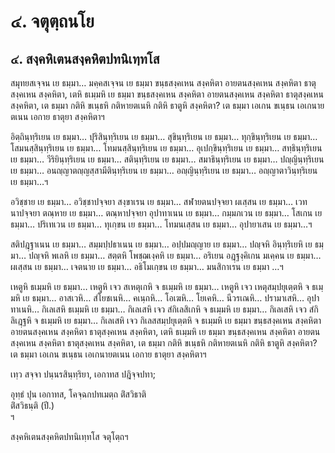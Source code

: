 <h1>๔. จตุตฺถนโย</h1>
<h2>๔. สงฺคหิเตนสงฺคหิตปทนิเทฺทโส</h2>
<p> สมุทยสเจฺจน    เย ธมฺมา… มคฺคสเจฺจน เย ธมฺมา ขนฺธสงฺคเหน สงฺคหิตา อายตนสงฺคเหน สงฺคหิตา ธาตุสงฺคเหน สงฺคหิตา, เตหิ ธเมฺมหิ เย ธมฺมา ขนฺธสงฺคเหน สงฺคหิตา อายตนสงฺคเหน สงฺคหิตา ธาตุสงฺคเหน สงฺคหิตา, เต ธมฺมา กติหิ ขเนฺธหิ  กติหายตเนหิ กติหิ ธาตูหิ สงฺคหิตา? เต ธมฺมา เอเกน ขเนฺธน เอเกนายตเนน เอกาย ธาตุยา สงฺคหิตาฯ</p>


<p> อิตฺถินฺทฺริเยน เย ธมฺมา… ปุริสินฺทฺริเยน เย ธมฺมา… สุขินฺทฺริเยน เย ธมฺมา… ทุกฺขินฺทฺริเยน เย ธมฺมา… โสมนสฺสินฺทฺริเยน เย ธมฺมา… โทมนสฺสินฺทฺริเยน เย ธมฺมา… อุเปกฺขินฺทฺริเยน เย ธมฺมา… สทฺธินฺทฺริเยน เย ธมฺมา… วีริยินฺทฺริเยน เย ธมฺมา… สตินฺทฺริเยน เย ธมฺมา… สมาธินฺทฺริเยน เย ธมฺมา… ปญฺญินฺทฺริเยน เย ธมฺมา… อนญฺญาตญฺญสฺสามีตินฺทฺริเยน เย ธมฺมา… อญฺญินฺทฺริเยน เย ธมฺมา… อญฺญาตาวินฺทฺริเยน เย ธมฺมา…ฯ</p>


<p>อวิชฺชาย เย ธมฺมา… อวิชฺชาปจฺจยา สงฺขาเรน เย ธมฺมา… สฬายตนปจฺจยา ผเสฺสน เย ธมฺมา… เวทนาปจฺจยา ตณฺหาย เย ธมฺมา… ตณฺหาปจฺจยา อุปาทาเนน เย ธมฺมา… กมฺมภเวน เย ธมฺมา… โสเกน เย ธมฺมา… ปริเทเวน เย ธมฺมา… ทุเกฺขน เย ธมฺมา… โทมนเสฺสน เย ธมฺมา… อุปายาเสน เย ธมฺมา…ฯ</p>


<p>สติปฎฺฐาเนน เย ธมฺมา… สมฺมปฺปธาเนน เย ธมฺมา… อปฺปมญฺญาย เย ธมฺมา… ปญฺจหิ อินฺทฺริเยหิ เย ธมฺมา… ปญฺจหิ พเลหิ เย ธมฺมา… สตฺตหิ โพชฺฌเงฺคหิ เย ธมฺมา… อริเยน อฎฺฐงฺคิเกน  มเคฺคน เย ธมฺมา… ผเสฺสน เย ธมฺมา… เจตนาย เย ธมฺมา… อธิโมเกฺขน เย ธมฺมา… มนสิกาเรน เย ธมฺมา …ฯ</p>


<p>เหตูหิ ธเมฺมหิ เย ธมฺมา… เหตูหิ เจว สเหตุเกหิ จ ธเมฺมหิ เย ธมฺมา… เหตูหิ เจว เหตุสมฺปยุเตฺตหิ จ ธเมฺมหิ  เย ธมฺมา… อาสเวหิ… สํโยชเนหิ… คเนฺถหิ… โอเฆหิ… โยเคหิ… นีวรเณหิ… ปรามาเสหิ… อุปาทาเนหิ… กิเลเสหิ ธเมฺมหิ เย ธมฺมา… กิเลเสหิ เจว  สํกิเลสิเกหิ จ ธเมฺมหิ เย ธมฺมา… กิเลเสหิ เจว สํกิลิเฎฺฐหิ จ ธเมฺมหิ เย ธมฺมา… กิเลเสหิ เจว กิเลสสมฺปยุเตฺตหิ จ ธเมฺมหิ เย ธมฺมา ขนฺธสงฺคเหน สงฺคหิตา อายตนสงฺคเหน สงฺคหิตา ธาตุสงฺคเหน สงฺคหิตา, เตหิ ธเมฺมหิ เย ธมฺมา ขนฺธสงฺคเหน สงฺคหิตา อายตนสงฺคเหน สงฺคหิตา ธาตุสงฺคเหน สงฺคหิตา, เต ธมฺมา กติหิ ขเนฺธหิ กติหายตเนหิ กติหิ ธาตูหิ สงฺคหิตา? เต ธมฺมา เอเกน ขเนฺธน เอเกนายตเนน เอกาย ธาตุยา สงฺคหิตาฯ</p>


<p>
เทฺว สจฺจา ปนฺนรสินฺทฺริยา, เอกาทส ปฎิจฺจปทา;  
  
อุทฺธํ ปุน เอกาทส, โคจฺฉกปทเมตฺถ ติํสวิธาติ  
ติํสวิธนฺติ (ปี.)  
ฯ  
</p>
  
สงฺคหิเตนสงฺคหิตปทนิเทฺทโส จตุโตฺถฯ  
</p>
  
  
  
  
  